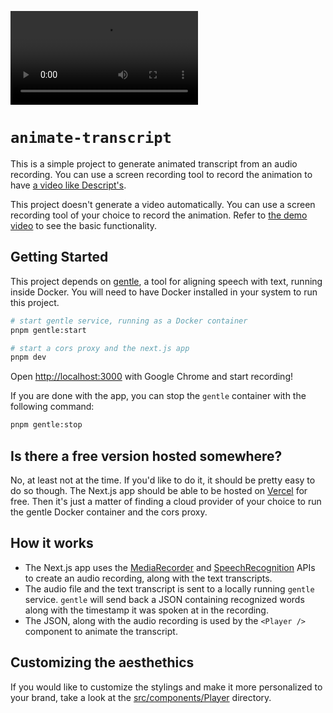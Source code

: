 <video src="./videos/result.mp4"></video>

# `animate-transcript`

This is a simple project to generate animated transcript from an audio recording. You can use a
screen recording tool to record the animation to have [a video like Descript's](https://www.descript.com/social-video).

This project doesn't generate a video automatically. You can use a screen recording tool of your choice to
record the animation. Refer to [the demo video](./videos/demo.mp4) to see the basic functionality.

## Getting Started
This project depends on [gentle](https://github.com/lowerquality/gentle), a tool for aligning speech with text, running inside Docker. You will need to have Docker installed in your system to run this project.

```bash
# start gentle service, running as a Docker container
pnpm gentle:start

# start a cors proxy and the next.js app
pnpm dev
```

Open [http://localhost:3000](http://localhost:3000) with Google Chrome and start recording!

If you are done with the app, you can stop the `gentle` container with the following command:
```bash
pnpm gentle:stop
```

## Is there a free version hosted somewhere?
No, at least not at the time. If you'd like to do it, it should be pretty easy to do so though. The Next.js app should be able to be hosted on [Vercel](https://vercel.com/) for free. Then it's just a matter of finding a cloud provider of your choice to run the gentle Docker container and the cors proxy.

## How it works
- The Next.js app uses the [MediaRecorder](https://developer.mozilla.org/en-US/docs/Web/API/MediaRecorder) and [SpeechRecognition](https://developer.mozilla.org/en-US/docs/Web/API/SpeechRecognition) APIs to create an audio recording, along with the text transcripts.
- The audio file and the text transcript is sent to a locally running `gentle` service. `gentle` will
send back a JSON containing recognized words along with the timestamp it was spoken at in the recording.
- The JSON, along with the audio recording is used by the `<Player />` component to animate the transcript.

## Customizing the aesthethics
If you would like to customize the stylings and make it more personalized to your brand, take a look at
the [src/components/Player](./src/components/Player) directory. 
